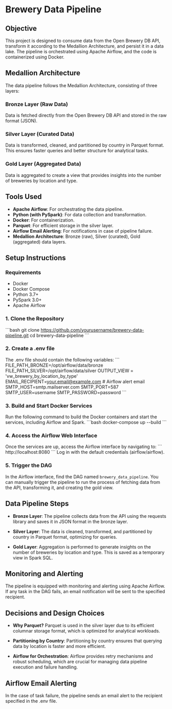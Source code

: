 # Brewery Data Pipeline

## Objective
This project is designed to consume data from the Open Brewery DB API, transform it according to the Medallion Architecture, and persist it in a data lake. The pipeline is orchestrated using Apache Airflow, and the code is containerized using Docker.

## Medallion Architecture
The data pipeline follows the Medallion Architecture, consisting of three layers:

### Bronze Layer (Raw Data)
Data is fetched directly from the Open Brewery DB API and stored in the raw format (JSON).

### Silver Layer (Curated Data)
Data is transformed, cleaned, and partitioned by country in Parquet format. This ensures faster queries and better structure for analytical tasks.

### Gold Layer (Aggregated Data)
Data is aggregated to create a view that provides insights into the number of breweries by location and type.

## Tools Used
- **Apache Airflow**: For orchestrating the data pipeline.
- **Python (with PySpark)**: For data collection and transformation.
- **Docker**: For containerization.
- **Parquet**: For efficient storage in the silver layer.
- **Airflow Email Alerting**: For notifications in case of pipeline failure.
- **Medallion Architecture**: Bronze (raw), Silver (curated), Gold (aggregated) data layers.

## Setup Instructions

### Requirements
- Docker
- Docker Compose
- Python 3.7+
- PySpark 3.0+
- Apache Airflow

### 1. Clone the Repository
\```bash
git clone https://github.com/yourusername/brewery-data-pipeline.git
cd brewery-data-pipeline
\```

### 2. Create a .env file
The .env file should contain the following variables:
\```
FILE_PATH_BRONZE=/opt/airflow/data/bronze
FILE_PATH_SILVER=/opt/airflow/data/silver
OUTPUT_VIEW = 'vw_brewery_by_location_by_type'
EMAIL_RECIPIENT=your.email@example.com  # Airflow alert email
SMTP_HOST=smtp.mailserver.com
SMTP_PORT=587
SMTP_USER=username
SMTP_PASSWORD=password
\```

### 3. Build and Start Docker Services
Run the following command to build the Docker containers and start the services, including Airflow and Spark.
\```bash
docker-compose up --build
\```

### 4. Access the Airflow Web Interface
Once the services are up, access the Airflow interface by navigating to:
\```
http://localhost:8080
\```
Log in with the default credentials (airflow/airflow).

### 5. Trigger the DAG
In the Airflow interface, find the DAG named `brewery_data_pipeline`. You can manually trigger the pipeline to run the process of fetching data from the API, transforming it, and creating the gold view.

## Data Pipeline Steps
- **Bronze Layer**: The pipeline collects data from the API using the requests library and saves it in JSON format in the bronze layer.

- **Silver Layer**: The data is cleaned, transformed, and partitioned by country in Parquet format, optimizing for queries.

- **Gold Layer**: Aggregation is performed to generate insights on the number of breweries by location and type. This is saved as a temporary view in Spark SQL.

## Monitoring and Alerting
The pipeline is equipped with monitoring and alerting using Apache Airflow. If any task in the DAG fails, an email notification will be sent to the specified recipient.

## Decisions and Design Choices

- **Why Parquet?** Parquet is used in the silver layer due to its efficient columnar storage format, which is optimized for analytical workloads.

- **Partitioning by Country**: Partitioning by country ensures that querying data by location is faster and more efficient.

- **Airflow for Orchestration**: Airflow provides retry mechanisms and robust scheduling, which are crucial for managing data pipeline execution and failure handling.

## Airflow Email Alerting
In the case of task failure, the pipeline sends an email alert to the recipient specified in the .env file.
